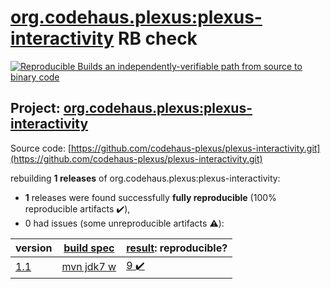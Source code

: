 [org.codehaus.plexus:plexus-interactivity](https://search.maven.org/artifact/org.codehaus.plexus/plexus-interactivity/) RB check
=======

[![Reproducible Builds](https://reproducible-builds.org/images/logos/rb.svg) an independently-verifiable path from source to binary code](https://reproducible-builds.org/)

## Project: [org.codehaus.plexus:plexus-interactivity](https://search.maven.org/artifact/org.codehaus.plexus/plexus-interactivity/)

Source code: [https://github.com/codehaus-plexus/plexus-interactivity.git](https://github.com/codehaus-plexus/plexus-interactivity.git)

rebuilding **1 releases** of org.codehaus.plexus:plexus-interactivity:
- **1** releases were found successfully **fully reproducible** (100% reproducible artifacts :heavy_check_mark:),
- 0 had issues (some unreproducible artifacts :warning:):

| version | [build spec](BUILDSPEC.md) | [result](https://reproducible-builds.org/docs/jvm/): reproducible? |
| -- | --------- | ------ |
| [1.1](https://search.maven.org/artifact/org.codehaus.plexus/plexus-interactivity/1.1/pom) | [mvn jdk7 w](plexus-interactivity-1.1.buildspec) | [9 :heavy_check_mark: ](plexus-interactivity-1.1.buildcompare) |
